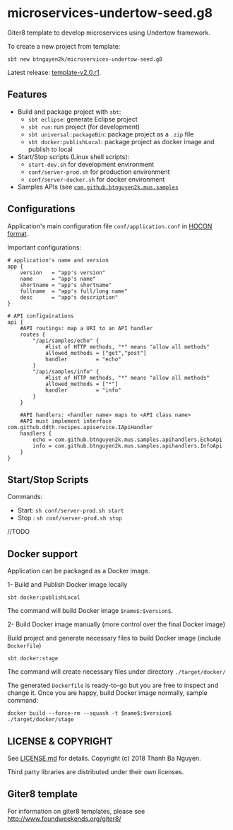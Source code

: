 # microservices-undertow-seed.g8

Giter8 template to develop microservices using Undertow framework.

To create a new project from template:

```
sbt new btnguyen2k/microservices-undertow-seed.g8
```

Latest release: [template-v2.0.r1](RELEASE-NOTES.md).

## Features

- Build and package project with `sbt`:
  - `sbt eclipse`: generate Eclipse project
  - `sbt run`: run project (for development)
  - `sbt universal:packageBin`: package project as a `.zip` file
  - `sbt docker:publishLocal`: package project as docker image and publish to local
- Start/Stop scripts (Linux shell scripts):
  - `start-dev.sh` for development environment
  - `conf/server-prod.sh` for production environment
  - `conf/server-docker.sh` for docker environment
- Samples APIs (see [`com.github.btnguyen2k.mus.samples`](src/main/java/com/github/btnguyen2k/mus/samples)

## Configurations

Application's main configuration file `conf/application.conf` in [HOCON format](https://github.com/lightbend/config/blob/master/HOCON.md).

Important configurations:

```
# application's name and version
app {
    version   = "app's version"
    name      = "app's name"
    shortname = "app's shortname"
    fullname  = "app's full/long name"
    desc      = "app's description"
}
```

```
# API configuirations
api {
    #API routings: map a URI to an API handler
    routes {
        "/api/samples/echo" {
            #list of HTTP methods, "*" means "allow all methods"
            allowed_methods = ["get","post"]
            handler         = "echo"
        }
        "/api/samples/info" {
            #list of HTTP methods, "*" means "allow all methods"
            allowed_methods = ["*"]
            handler         = "info"
        }
    }

    #API handlers: <handler name> maps to <API class name>
    #API must implement interface com.github.ddth.recipes.apiservice.IApiHandler
    handlers {
        echo = com.github.btnguyen2k.mus.samples.apihandlers.EchoApi
        info = com.github.btnguyen2k.mus.samples.apihandlers.InfoApi
    }
}
```


## Start/Stop Scripts

Commands:

- Start: `sh conf/server-prod.sh start`
- Stop : `sh conf/server-prod.sh stop`

//TODO


## Docker support

Application can be packaged as a Docker image.

1- Build and Publish Docker image locally

```shell
sbt docker:publishLocal
```

The command will build Docker image `$name$:$version$`.

2- Build Docker image manually (more control over the final Docker image)

Build project and generate necessary files to build Docker image (include `Dockerfile`)

```shell
sbt docker:stage
```

The command will create necessary files under directory `./target/docker/`

The generated `Dockerfile` is ready-to-go but you are free to inspect and change it. Once you are happy, build Docker image normally, sample command:

```shell
docker build --force-rm --squash -t $name$:$version$ ./target/docker/stage
```


## LICENSE & COPYRIGHT

See [LICENSE.md](LICENSE.md) for details. Copyright (c) 2018 Thanh Ba Nguyen.

Third party libraries are distributed under their own licenses.

## Giter8 template

For information on giter8 templates, please see http://www.foundweekends.org/giter8/

